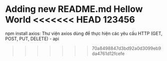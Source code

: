 Adding new README.md
Hellow World
<<<<<<< HEAD
123456
=======

npm install axios: Thư viện axios dùng để thực hiện các yêu cầu HTTP (GET, POST, PUT, DELETE) - api
>>>>>>> 70a8498847d3bd92a0d3099eb9da4761d12fcefe

